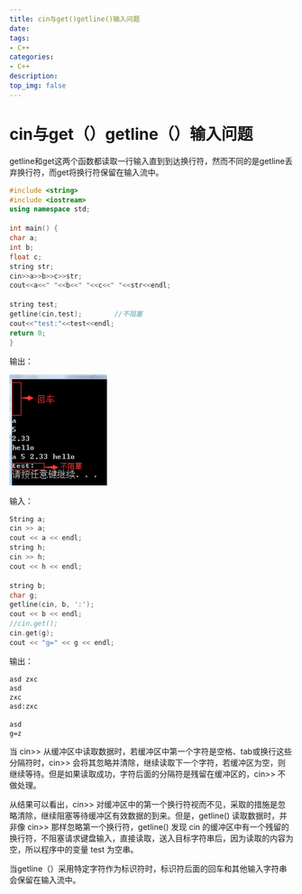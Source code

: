 ```yaml
---
title: cin与get()getline()输入问题
date:
tags: 
- C++
categories:
- C++
description:
top_img: false
---
```


# cin与get（）getline（）输入问题



getline和get这两个函数都读取一行输入直到到达换行符，然而不同的是getline丢弃换行符，而get将换行符保留在输入流中。

```c++
#include <string> 
#include <iostream>
using namespace std;
 
int main() {
char a;
int b;
float c;
string str;
cin>>a>>b>>c>>str;
cout<<a<<" "<<b<<" "<<c<<" "<<str<<endl;
 
string test;
getline(cin,test);        //不阻塞
cout<<"test:"<<test<<endl;
return 0;
}

```

输出：

![这里写图片描述](media/1dc08fc545592a16bdd4e69456f7603f.png)



输入：

```c++
String a;
cin >> a;
cout << a << endl;
string h;
cin >> h;
cout << h << endl;
 
string b;
char g;
getline(cin, b, ':');
cout << b << endl;
//cin.get();
cin.get(g);
cout << "g=" << g << endl;

```

输出：

```
asd zxc
asd
zxc
asd:zxc
 
asd
g=z
```

当 cin\>\> 从缓冲区中读取数据时，若缓冲区中第一个字符是空格、tab或换行这些分隔符时，cin\>\> 会将其忽略并清除，继续读取下一个字符，若缓冲区为空，则继续等待。但是如果读取成功，字符后面的分隔符是残留在缓冲区的，cin\>\> 不做处理。

从结果可以看出，cin\>\> 对缓冲区中的第一个换行符视而不见，采取的措施是忽略清除，继续阻塞等待缓冲区有效数据的到来。但是，getline() 读取数据时，并非像 cin\>\> 那样忽略第一个换行符，getline() 发现 cin 的缓冲区中有一个残留的换行符，不阻塞请求键盘输入，直接读取，送入目标字符串后，因为读取的内容为空，所以程序中的变量 test 为空串。

当getline（）采用特定字符作为标识符时，标识符后面的回车和其他输入字符串会保留在输入流中。



